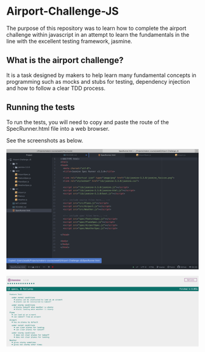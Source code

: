 # Airport-Challenge-JS

The purpose of this repository was to learn how to complete the airport challenge within javascript in an attempt to learn the fundamentals in the line with the excellent testing framework, jasmine.

## What is the airport challenge?

It is a task designed by makers to help learn many fundamental concepts in programming such as mocks and stubs for testing, dependency injection and how to follow a clear TDD process.

## Running the tests

To run the tests, you will need to copy and paste the route of the SpecRunner.html file into a web browser.

See the screenshots as below.

![](assets/README-d6a14ee9.png)

![](assets/README-00db00e9.png)
